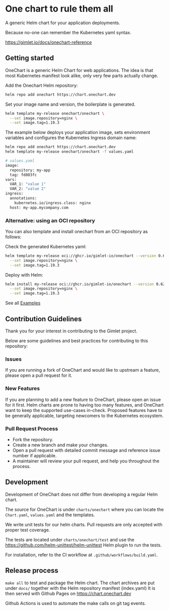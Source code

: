 # One chart to rule them all

A generic Helm chart for your application deployments.

Because no-one can remember the Kubernetes yaml syntax.

https://gimlet.io/docs/onechart-reference


## Getting started

OneChart is a generic Helm Chart for web applications. The idea is that most Kubernetes manifest look alike, only very few parts actually change.

Add the Onechart Helm repository:

```bash
helm repo add onechart https://chart.onechart.dev
```

Set your image name and version, the boilerplate is generated.

```bash
helm template my-release onechart/onechart \
  --set image.repository=nginx \
  --set image.tag=1.19.3
```

The example below deploys your application image, sets environment variables and configures the Kubernetes Ingress domain name:

```bash
helm repo add onechart https://chart.onechart.dev
helm template my-release onechart/onechart -f values.yaml

# values.yaml
image:
  repository: my-app
  tag: fd803fc
vars:
  VAR_1: "value 1"
  VAR_2: "value 2"
ingress:
  annotations:
    kubernetes.io/ingress.class: nginx
  host: my-app.mycompany.com
```

### Alternative: using an OCI repository
You can also template and install onechart from an OCI repository as follows:

Check the generated Kubernetes yaml:

```bash
helm template my-release oci://ghcr.io/gimlet-io/onechart --version 0.62.0 \
  --set image.repository=nginx \
  --set image.tag=1.19.3
```

Deploy with Helm:

```bash
helm install my-release oci://ghcr.io/gimlet-io/onechart --version 0.62.0 \
  --set image.repository=nginx \
  --set image.tag=1.19.3
```

See all [Examples](/website/docs/examples/)

## Contribution Guidelines

Thank you for your interest in contributing to the Gimlet project.

Below are some guidelines and best practices for contributing to this repository:

### Issues

If you are running a fork of OneChart and would like to upstream a feature, please open a pull request for it.

### New Features

If you are planning to add a new feature to OneChart, please open an issue for it first. Helm charts are prone to having too many features, and OneChart want to keep the supported use-cases in-check. Proposed features have to be generally applicable, targeting newcomers to the Kubernetes ecosystem.

### Pull Request Process

* Fork the repository.
* Create a new branch and make your changes.
* Open a pull request with detailed commit message and reference issue number if applicable.
* A maintainer will review your pull request, and help you throughout the process.

## Development

Development of OneChart does not differ from developing a regular Helm chart.

The source for OneChart is under `charts/onechart` where you can locate the `Chart.yaml`, `values.yaml` and the templates.

We write unit tests for our helm charts. Pull requests are only accepted with proper test coverage.

The tests are located under `charts/onechart/test` and use the https://github.com/helm-unittest/helm-unittest Helm plugin to run the tests.

For installation, refer to the CI workflow at `.github/workflows/build.yaml`.

## Release process

`make all` to test and package the Helm chart.
The chart archives are put under `docs/` together with the Helm repository manifest (index.yaml)
It is then served with Github Pages on https://chart.onechart.dev

Github Actions is used to automate the make calls on git tag events.
